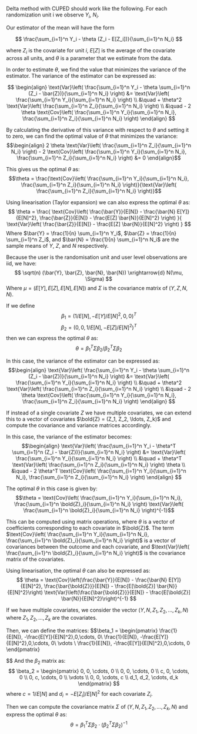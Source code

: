 Delta method with CUPED should work like the following. For each randomization unit i we observe $Y_i$, $N_i$.

Our estimator of the mean will have the form

$$
\frac{\sum_{i=1}^n Y_i - \theta (Z_i - E[Z_i])}{\sum_{i=1}^n N_i}
$$

where $Z_i$ is the covariate for unit $i$, $E[Z]$ is the average of the covariate across all units, and $\theta$ is a parameter that we estimate from the data.


In order to estimate $\theta$, we find the value that minimizes the variance of the estimator. The variance of the estimator can be expressed as:

$$
\begin{align}
\text{Var}\left( \frac{\sum_{i=1}^n Y_i - \theta \sum_{i=1}^n (Z_i - \bar{Z})}{\sum_{i=1}^n N_i} \right)
&= \text{Var}\left( \frac{\sum_{i=1}^n Y_i}{\sum_{i=1}^n N_i} \right)
\\
&\quad +  \theta^2 \text{Var}\left( \frac{\sum_{i=1}^n Z_i}{\sum_{i=1}^n N_i} \right) \\
&\quad - 2 \theta \text{Cov}\left( \frac{\sum_{i=1}^n Y_i}{\sum_{i=1}^n N_i}, \frac{\sum_{i=1}^n Z_i}{\sum_{i=1}^n N_i} \right)
\end{align}
$$


By calculating the derivative of this variance with respect to $\theta$ and setting it to zero, we can find the optimal value of $\theta$ that minimizes the variance:
$$\begin{align}
2 \theta \text{Var}\left( \frac{\sum_{i=1}^n Z_i}{\sum_{i=1}^n N_i} \right) - 2 \text{Cov}\left( \frac{\sum_{i=1}^n Y_i}{\sum_{i=1}^n N_i}, \frac{\sum_{i=1}^n Z_i}{\sum_{i=1}^n N_i} \right) &= 0
\end{align}$$

This gives us the optimal $\theta$ as:
$$\theta = \frac{\text{Cov}\left( \frac{\sum_{i=1}^n Y_i}{\sum_{i=1}^n N_i}, \frac{\sum_{i=1}^n Z_i}{\sum_{i=1}^n N_i} \right)}{\text{Var}\left( \frac{\sum_{i=1}^n Z_i}{\sum_{i=1}^n N_i} \right)}$$


Using linearisation (Taylor expansion) we can also express the optimal $\theta$ as:
$$
\theta = \frac{
    \text{Cov}\left(
            \frac{\bar{Y}}{E[N]} -
            \frac{\bar{N} E[Y]}{E[N]^2},
        \frac{\bar{Z}}{E[N]} - \frac{E[Z] \bar{N}}{E[N]^2}
    \right)
}{
    \text{Var}\left(
        \frac{\bar{Z}}{E[N]} -
        \frac{E[Z] \bar{N}}{E[N]^2}
    \right)
}
$$
Where $\bar{Y} = \frac{1}{n} \sum_{i=1}^n Y_i$, $\bar{Z} = \frac{1}{n} \sum_{i=1}^n Z_i$, and $\bar{N} = \frac{1}{n} \sum_{i=1}^n N_i$ are the sample means of $Y$, $Z$, and $N$ respectively.

Because the user is the randomisation unit and user level observations are iid, we have:
$$
\sqrt(n) (\bar{Y}, \bar{Z}, \bar{N}, \bar{N}) \xrightarrow{d} N(\mu, \Sigma)
$$
Where $\mu = (E[Y], E[Z], E[N], E[N])$ and $\Sigma$ is the covariance matrix of $(Y, Z, N, N)$.

If we define
$$
\beta_1 = (1 / E[N], - E[Y] / E[N]^2, 0, 0)^T
$$
$$
\beta_2 = (0, 0, 1 / E[N], - E[Z] / E[N]^2)^T
$$
then we can express the optimal $\theta$ as:
$$
\theta = \beta_1^T \Sigma \beta_2 / \beta_2^T \Sigma \beta_2
$$

In this case, the variance of the estimator can be expressed as:
$$\begin{align}
\text{Var}\left( \frac{\sum_{i=1}^n Y_i - \theta \sum_{i=1}^n (Z_i - \bar{Z})}{\sum_{i=1}^n N_i} \right)
&= \text{Var}\left( \frac{\sum_{i=1}^n Y_i}{\sum_{i=1}^n N_i} \right)
\\
&\quad +  \theta^2 \text{Var}\left( \frac{\sum_{i=1}^n Z_i}{\sum_{i=1}^n N_i} \right) \\
&\quad - 2 \theta \text{Cov}\left( \frac{\sum_{i=1}^n Y_i}{\sum_{i=1}^n N_i}, \frac{\sum_{i=1}^n Z_i}{\sum_{i=1}^n N_i} \right)
\end{align}
$$


If instead of a single covariate $Z$ we have multiple covariates, we can extend this to a vector of covariates $\bold{Z} = (Z_1, Z_2, \ldots, Z_k)$ and compute the covariance and variance matrices accordingly.

In this case, the variance of the estimator becomes:
$$\begin{align}
\text{Var}\left( \frac{\sum_{i=1}^n Y_i - \theta^T \sum_{i=1}^n (Z_i - \bar{Z})}{\sum_{i=1}^n N_i} \right)
&= \text{Var}\left( \frac{\sum_{i=1}^n Y_i}{\sum_{i=1}^n N_i} \right)
\\
&\quad +  \theta^T \text{Var}\left( \frac{\sum_{i=1}^n Z_i}{\sum_{i=1}^n N_i} \right) \theta
\\
&\quad - 2 \theta^T \text{Cov}\left( \frac{\sum_{i=1}^n Y_i}{\sum_{i=1}^n N_i}, \frac{\sum_{i=1}^n Z_i}{\sum_{i=1}^n N_i} \right)
\end{align}
$$

The optimal $\theta$ in this case is given by:
$$\theta = \text{Cov}\left( \frac{\sum_{i=1}^n Y_i}{\sum_{i=1}^n N_i}, \frac{\sum_{i=1}^n \bold{Z}_i}{\sum_{i=1}^n N_i} \right) \text{Var}\left( \frac{\sum_{i=1}^n \bold{Z}_i}{\sum_{i=1}^n N_i} \right)^{-1}$$

This can be computed using matrix operations, where $\theta$ is a vector of coefficients corresponding to each covariate in $\bold{Z}$. The term $\text{Cov}\left( \frac{\sum_{i=1}^n Y_i}{\sum_{i=1}^n N_i}, \frac{\sum_{i=1}^n \bold{Z}_i}{\sum_{i=1}^n N_i} \right)$ is a vector of covariances between the outcome and each covariate, and $\text{Var}\left( \frac{\sum_{i=1}^n \bold{Z}_i}{\sum_{i=1}^n N_i} \right)$ is the covariance matrix of the covariates.

Using linearisation, the optimal $\theta$ can also be expressed as:
$$
\theta = \text{Cov}\left(\frac{\bar{Y}}{E[N]} - \frac{\bar{N} E[Y]}{E[N]^2}, \frac{\bar{\bold{Z}}}{E[N]} - \frac{E[\bold{Z}] \bar{N}}{E[N]^2}\right) \text{Var}\left(\frac{\bar{\bold{Z}}}{E[N]} - \frac{E[\bold{Z}] \bar{N}}{E[N]^2}\right)^{-1}
$$

If we have multiple covariates, we consider the vector $(Y, N, Z_1, Z_2, \ldots, Z_k, N)$ where $Z_1, Z_2, \ldots, Z_k$ are the covariates.


Then, we can define the matrices:
$$\beta_1 =
\begin{pmatrix}
\frac{1}{E[N]}, -\frac{E[Y]}{E[N]^2},0,\cdots, 0\\
\frac{1}{E[N]}, -\frac{E[Y]}{E[N]^2},0,\cdots, 0\\
\vdots \\
\frac{1}{E[N]}, -\frac{E[Y]}{E[N]^2},0,\cdots, 0
\end{pmatrix}

$$
And the $\beta_2$ matrix as:
$$
\beta_2 = \begin{pmatrix}
0, 0, \cdots, 0 \\
0, 0,  \cdots, 0 \\
c, 0,  \cdots, 0 \\
0, c,  \cdots, 0 \\
\vdots \\
0, 0,  \cdots, c \\
d_1, d_2, \cdots, d_k
\end{pmatrix}
$$
where $c = 1 / E[N]$ and $d_i = - E[Z_i] / E[N]^2$ for each covariate $Z_i$.

Then we can compute the covariance matrix $\Sigma$ of $(Y, N, Z_1, Z_2, \ldots, Z_k, N)$ and express the optimal $\theta$ as:
$$
\theta = \beta_1^T \Sigma \beta_2 \cdot (\beta_2^T \Sigma \beta_2)^{-1}
$$

